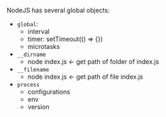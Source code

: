 NodeJS has several global objects:
- `global`:
  - interval
  - timer: setTimeout(() => {})
  - microtasks
- `__dirname`
  - node index.js <- get path of folder of index.js
- `__filename`
  - node index.js <- get path of file index.js
- `process`
  - configurations
  - env
  - version